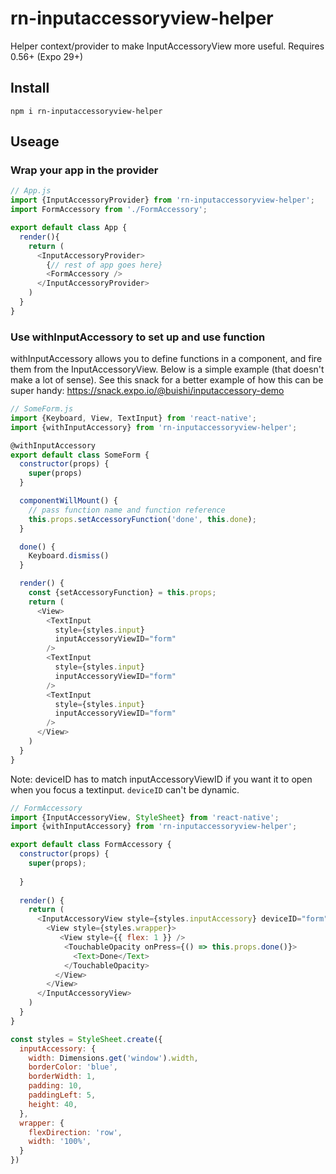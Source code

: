 # rn-inputaccessoryview-helper
 Helper context/provider to make InputAccessoryView more useful.
 Requires 0.56+ (Expo 29+)
 
 ## Install
 
```
npm i rn-inputaccessoryview-helper
```

## Useage

### Wrap your app in the provider

```javascript
// App.js
import {InputAccessoryProvider} from 'rn-inputaccessoryview-helper';
import FormAccessory from './FormAccessory';

export default class App {
  render(){
    return (
      <InputAccessoryProvider>
        {// rest of app goes here}
        <FormAccessory />
      </InputAccessoryProvider>
    )
  }
}
```

### Use withInputAccessory to set up and use function

withInputAccessory allows you to define functions in a component, and fire them from the InputAccessoryView. Below is a simple example (that doesn't make a lot of sense). See this snack for a better example of how this can be super handy: https://snack.expo.io/@buishi/inputaccessory-demo

```javascript
// SomeForm.js
import {Keyboard, View, TextInput} from 'react-native';
import {withInputAccessory} from 'rn-inputaccessoryview-helper';

@withInputAccessory
export default class SomeForm {
  constructor(props) {
    super(props)
  }

  componentWillMount() {
    // pass function name and function reference
    this.props.setAccessoryFunction('done', this.done);
  }

  done() {
    Keyboard.dismiss()
  }

  render() {
    const {setAccessoryFunction} = this.props;
    return (
      <View>
        <TextInput
          style={styles.input}
          inputAccessoryViewID="form"
        />
        <TextInput
          style={styles.input}
          inputAccessoryViewID="form"
        />
        <TextInput
          style={styles.input}
          inputAccessoryViewID="form"
        />
      </View>
    )
  }
}
```

Note: deviceID has to match inputAccessoryViewID if you want it to open when you focus a textinput. `deviceID` can't be dynamic.

```javascript
// FormAccessory
import {InputAccessoryView, StyleSheet} from 'react-native';
import {withInputAccessory} from 'rn-inputaccessoryview-helper';

export default class FormAccessory {
  constructor(props) {
    super(props);
  
  }
  
  render() {
    return (
      <InputAccessoryView style={styles.inputAccessory} deviceID="form">      
        <View style={styles.wrapper}>
           <View style={{ flex: 1 }} />
            <TouchableOpacity onPress={() => this.props.done()}>
              <Text>Done</Text>
            </TouchableOpacity>
          </View>
        </View>
      </InputAccessoryView>
    )
  }
}

const styles = StyleSheet.create({
  inputAccessory: {
    width: Dimensions.get('window').width,
    borderColor: 'blue',
    borderWidth: 1,
    padding: 10,
    paddingLeft: 5,
    height: 40,
  },
  wrapper: { 
    flexDirection: 'row', 
    width: '100%',
  }
})
```

